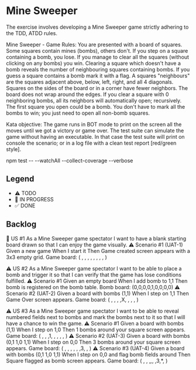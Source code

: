 # Mine Sweeper

The exercise involves developing a Mine Sweeper game strictly adhering to the TDD, ATDD rules.

Mine Sweeper - Game Rules:
You are presented with a board of squares. Some squares contain mines (bombs), others don't. If you step
on a square containing a bomb, you lose. If you manage to clear all the squares (without clicking on any
bombs) you win.
Clearing a square which doesn't have a bomb reveals the number of neighbouring squares containing bombs.
If you guess a square contains a bomb mark it with a flag.
A squares "neighbours" are the squares adjacent above, below, left, right, and all 4 diagonals. Squares on the
sides of the board or in a corner have fewer neighbors. The board does not wrap around the edges. If you
clear a square with 0 neighboring bombs, all its neighbors will automatically open; recursively.
The first square you open could be a bomb.
You don't have to mark all the bombs to win; you just need to open all non-bomb squares.

Kata objective:
The game runs in BOT mode to print on the screen all the moves until we got a victory or game over. The test
suite can simulate the game without having an executable. In that case the test suite will print on console
the scenario; or in a log file with a clean test report [red/green style].

npm test -- --watchAll --collect-coverage --verbose

## Legend

- ⚠ TODO
- 🚧 IN PROGRESS
- ✅ DONE

## Backlog

🚧 US #1 As a Mine Sweeper game spectator I want to have a blank starting board drawn so that I can enjoy the game visually.
⚠ Scenario #1 (UAT-1) Given a new game When I start it Then Game created screen appears with a 3x3 empty grid. Game board: ( , , , , , , , , )

⚠ US #2 As a Mine Sweeper game spectator I want to be able to place a bomb and trigger it so that I can verify that the game has lose conditions fulfilled.
⚠ Scenario #1 Given an empty board When I add bomb to 1,1 Then bomb is registered on the bomb table. Bomb board: (0,0,0,0,1,0,0,0,0)
⚠ Scenario #2 (UAT-2) Given a board with bombs (1,1) When I step on 1,1 Then Game Over screen appears. Game board: ( , , , ,X, , , , )

⚠ US #3 As a Mine Sweeper game spectator I want to be able to reveal numbered fields next to bombs and mark the bombs next to it so that I will have a chance to win the game.
⚠ Scenario #1 Given a board with bombs (1,1) When I step on 1,0 Then 1 bombs around your square screen appears. Game board: ( , , ,1, , , , , )
⚠ Scenario #2 (UAT-3) Given a board with bombs (0,1 1,0 1,1) When I step on 0,0 Then 3 bombs around your square screen appears. Game board: ( , , , , , ,3, , )
⚠ Scenario #3 (UAT-4) Given a board with bombs (0,1 1,0 1,1) When I step on 0,0 and flag bomb fields around Then Square flagged as bomb screen appears. Game board: ( , , ,_,_, ,3,\*, )
